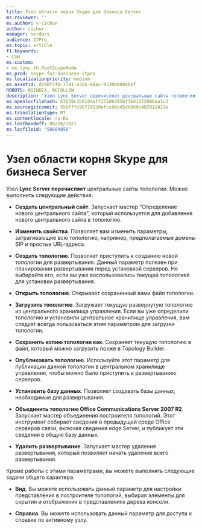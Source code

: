 ```yaml
---
title: Узел области корня Skype для бизнеса Server
ms.reviewer: ''
ms.author: v-cichur
author: cichur
manager: serdars
audience: ITPro
ms.topic: article
f1.keywords:
- CSH
ms.custom:
- ms.lync.tb.RootScopeNode
ms.prod: skype-for-business-itpro
ms.localizationpriority: medium
ms.assetid: d190f1f0-7741-432a-84ac-9530bb00abef
ROBOTS: NOINDEX, NOFOLLOW
description: 'Узел Lync Server перечисляет центральные сайты топологии. Можно выполнить следующие действия:'
ms.openlocfilehash: b7039c1b6104aff272dbd956f3641372088aa1c3
ms.sourcegitcommit: 556fffc96729150efcc04cd5d6069c402012421e
ms.translationtype: MT
ms.contentlocale: ru-RU
ms.lasthandoff: 08/26/2021
ms.locfileid: "58604058"
---
```

# <a name="skype-for-business-server-root-scope-node"></a>Узел области корня Skype для бизнеса Server
 
Узел **Lync Server перечисляет** центральные сайты топологии. Можно выполнить следующие действия:
  
- **Создать центральный сайт**. Запускает мастер "Определение нового центрального сайта", который используется для добавления нового центрального сайта в топологию.
    
- **Изменить свойства**. Позволяет вам изменить параметры, затрагивающие всю топологию, например, предполагаемые домены SIP  и простые URL-адреса.
    
- **Создать топологию**. Позволяет приступить к созданию новой топологии для развертывания. Данный параметр полезен при планировании развертывания перед установкой серверов. Не выбирайте его, если вы уже воспользовались текущей топологией для установки развертывания.
    
- **Открыть топологию**. Открывает сохраненный вами файл топологии.
    
- **Загрузить топологию**. Загружает текущую развернутую топологию из центрального хранилища управления. Если вы уже определили топологию и установили центральное хранилище управления, вам следует всегда пользоваться этим параметром для загрузки топологии.
    
- **Сохранить копию топологии как**. Сохраняет текущую топологию в файл, который можно загрузить позже в Topology Builder.
    
- **Опубликовать топологию**. Используйте этот параметр для публикации данной топологии в центральном хранилище управления, чтобы можно было приступить к развертыванию серверов.
    
- **Установить базу данных**. Позволяет создавать базы данных, необходимые для развертывания.
    
- **Объединить топологию Office Communications Server 2007 R2**. Запускает мастер объединения построителя топологий. Этот инструмент собирает сведения о предыдущей среде Office серверов связи, включая сведения edge Server, и публикует эти сведения в общую базу данных. 
    
- **Удалить развертывание**. Запускает мастер удаления развертывания, который позволяет начать удаление всего развертывания.
    
Кроме работы с этими параметрами, вы можете выполнять следующие задачи общего характера:
  
- **Вид**. Вы можете использовать данный параметр для настройки представления в построителе топологий, выбирая элементы для скрытия и отображения в представлениях дерева консоли.
    
- **Справка**. Вы можете использовать данный параметр для доступа к справке по активному узлу.
    

